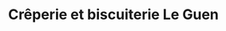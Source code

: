 ---
title: "Crêperie et biscuiterie Le Guen"
url: /la-chapelle-bouexic/creperie-et-biscuiterie-le-guen/
shop: Bäckerei
---